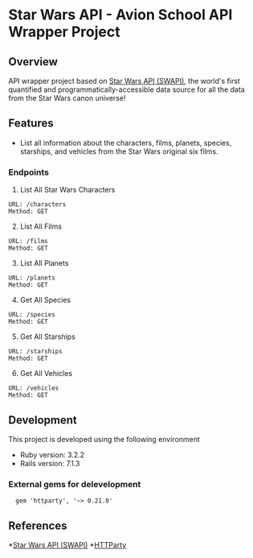 # Star Wars API - Avion School API Wrapper Project
## Overview
API wrapper project based on [Star Wars API (SWAPI)](https://swapi.dev/), the world's first quantified and programmatically-accessible data source for all the data from the Star Wars canon universe!

## Features
  * List all information about the characters, films, planets, species, starships, and vehicles from the Star Wars original six films.


### Endpoints
1. List All Star Wars Characters
  ```
  URL: /characters
  Method: GET
  ```
2. List All Films
  ```
  URL: /films
  Method: GET
  ```
3. List All Planets
  ```
  URL: /planets
  Method: GET
  ```
4. Get All Species
  ```
  URL: /species
  Method: GET
  ```
5. Get All Starships
  ```
  URL: /starships
  Method: GET
  ```
6. Get All Vehicles
  ```
  URL: /vehicles
  Method: GET
  ```

## Development
This project is developed using the following environment
  * Ruby version: 3.2.2
  * Rails version: 7.1.3
### External gems for delevelopment
```
  gem 'httparty', '~> 0.21.0'
```

## References
*[Star Wars API (SWAPI)](https://swapi.dev/)
*[HTTParty](https://github.com/jnunemaker/httparty)